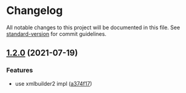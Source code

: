 # Changelog

All notable changes to this project will be documented in this file. See [standard-version](https://github.com/conventional-changelog/standard-version) for commit guidelines.

## [1.2.0](https://github.com/airclear/standard-version-updater-pom/compare/v1.1.3...v1.2.0) (2021-07-19)


### Features

* use xmlbuilder2 impl ([a374f17](https://github.com/airclear/standard-version-updater-pom/commit/a374f178665c557d1a245ac60bfd55dc6bb5e088))